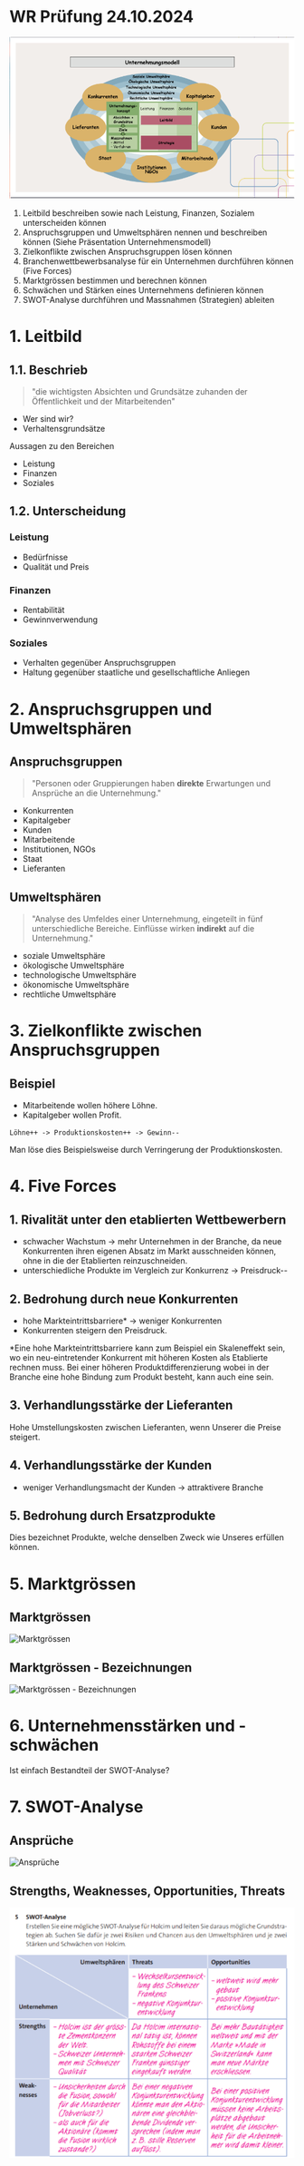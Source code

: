 # WR Prüfung 24.10.2024

![Unternehmungsmodell](unternehmungsmodell.png)

1. Leitbild beschreiben sowie nach Leistung, Finanzen, Sozialem unterscheiden können 
2. Anspruchsgruppen und Umweltsphären nennen und beschreiben können (Siehe Präsentation Unternehmensmodell) 
3. Zielkonflikte zwischen Anspruchsgruppen lösen können 
4. Branchenwettbewerbsanalyse für ein Unternehmen durchführen können (Five Forces) 
5. Marktgrössen bestimmen und berechnen können 
6. Schwächen und Stärken eines Unternehmens definieren können
7. SWOT-Analyse durchführen und Massnahmen (Strategien) ableiten

# 1. Leitbild

## 1.1. Beschrieb

> "die wichtigsten Absichten und Grundsätze zuhanden der Öffentlichkeit und der Mitarbeitenden"

- Wer sind wir?
- Verhaltensgrundsätze

Aussagen zu den Bereichen

- Leistung
- Finanzen
- Soziales

## 1.2. Unterscheidung

### Leistung

- Bedürfnisse
- Qualität und Preis

### Finanzen

- Rentabilität
- Gewinnverwendung

### Soziales

- Verhalten gegenüber Anspruchsgruppen
- Haltung gegenüber staatliche und gesellschaftliche Anliegen

# 2. Anspruchsgruppen und Umweltsphären

## Anspruchsgruppen

> "Personen oder Gruppierungen haben **direkte** Erwartungen und Ansprüche an die Unternehmung."

- Konkurrenten
- Kapitalgeber
- Kunden
- Mitarbeitende
- Institutionen, NGOs
- Staat
- Lieferanten

## Umweltsphären

> "Analyse des Umfeldes einer Unternehmung, eingeteilt in fünf unterschiedliche Bereiche.
   Einflüsse wirken **indirekt** auf die Unternehmung."

- soziale Umweltsphäre
- ökologische Umweltsphäre
- technologische Umweltsphäre
- ökonomische Umweltsphäre
- rechtliche Umweltsphäre

# 3. Zielkonflikte zwischen Anspruchsgruppen

## Beispiel

- Mitarbeitende wollen höhere Löhne.
- Kapitalgeber wollen Profit.

```
Löhne++ -> Produktionskosten++ -> Gewinn--
```

Man löse dies Beispielsweise durch Verringerung der Produktionskosten.

# 4. Five Forces

## 1. Rivalität unter den etablierten Wettbewerbern

- schwacher Wachstum -> mehr Unternehmen in der Branche, da neue Konkurrenten ihren eigenen Absatz
  im Markt ausschneiden können, ohne in die der Etablierten reinzuschneiden.
- unterschiedliche Produkte im Vergleich zur Konkurrenz -> Preisdruck--

## 2. Bedrohung durch neue Konkurrenten

- hohe Markteintrittsbarriere* -> weniger Konkurrenten
- Konkurrenten steigern den Preisdruck.

*Eine hohe Markteintrittsbarriere kann zum Beispiel ein Skaleneffekt sein, wo ein neu-eintretender
Konkurrent mit höheren Kosten als Etablierte rechnen muss. Bei einer höheren Produktdifferenzierung
wobei in der Branche eine hohe Bindung zum Produkt besteht, kann auch eine sein.

## 3. Verhandlungsstärke der Lieferanten

Hohe Umstellungskosten zwischen Lieferanten, wenn Unserer die Preise steigert.

## 4. Verhandlungsstärke der Kunden

- weniger Verhandlungsmacht der Kunden -> attraktivere Branche

## 5. Bedrohung durch Ersatzprodukte

Dies bezeichnet Produkte, welche denselben Zweck wie Unseres erfüllen können.

# 5. Marktgrössen

## Marktgrössen

![Marktgrössen](marktgrössen.png)

## Marktgrössen - Bezeichnungen

![Marktgrössen - Bezeichnungen](marktgrössen-bezeichnungen.png)

# 6. Unternehmensstärken und -schwächen

Ist einfach Bestandteil der SWOT-Analyse?

# 7. SWOT-Analyse

## Ansprüche

![Ansprüche](ansrpüche.png)

## Strengths, Weaknesses, Opportunities, Threats

![SWOT-Analyse](swot.png)
